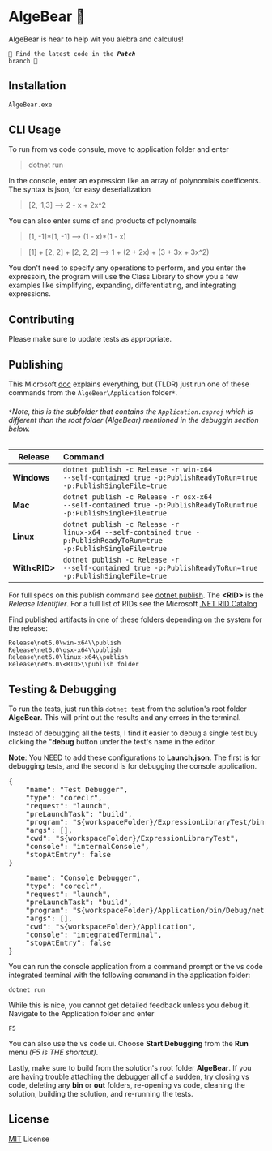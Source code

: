 # AlgeBear 🧸

AlgeBear is hear to help wit you alebra and calculus!

<code>🚨 Find the latest code in the ***Patch*** branch 🚨</code>

## Installation

```bash
AlgeBear.exe
```

## CLI Usage


To run from vs code consule, move to application folder and enter 

> dotnet run

In the console, enter an expression like an array of polynomials coefficents. The syntax is json, for easy deserialization

> [2,-1,3] ⟶ 2 - x + 2x^2

You can also enter sums of and products of polynomails

> [1, -1]\*[1, -1] ⟶ (1 - x)*(1 - x)

> [1] + [2, 2] + [2, 2, 2]  ⟶ 1 + (2 + 2x) + (3 + 3x + 3x^2)

You don't need to specify any operations to perform, and you enter the expressoin, the program will use the Class Library to show you a few examples like simplifying, expanding, differentiating, and integrating expressions.

## Contributing

Please make sure to update tests as appropriate.

## Publishing

This Microsoft [doc](https://learn.microsoft.com/en-us/dotnet/core/deploying/) explains everything, but (TLDR) just run one of these commands from the <code>AlgeBear\Application</code> folder<code>*</code>. 

###### <code>*</code>Note, this is the subfolder that contains the <code>Application.csproj</code> which is different than the root folder (AlgeBear) mentioned in the debuggin section below.


| Release | Command |
|-|:-|
| **Windows** | <code>dotnet publish -c Release -r win-x64 --self-contained true -p:PublishReadyToRun=true -p:PublishSingleFile=true</code> |
| **Mac** | <code>dotnet publish -c Release -r osx-x64 --self-contained true -p:PublishReadyToRun=true -p:PublishSingleFile=true</code> |
| **Linux** | <code>dotnet publish -c Release -r linux-x64 --self-contained true -p:PublishReadyToRun=true -p:PublishSingleFile=true</code> |
**With<RID\>**  | <code>dotnet publish -c Release -r <RID> --self-contained true -p:PublishReadyToRun=true -p:PublishSingleFile=true</code> |

For full specs on this publish command see [dotnet publish](https://learn.microsoft.com/en-us/dotnet/core/tools/dotnet-publish). 
The **\<RID>** is the _Release Identifier_. For a full list of RIDs see the Microsoft [.NET RID Catalog](https://learn.microsoft.com/en-us/dotnet/core/rid-catalog)

<!-- > win-x64 // Windows
> osx-x64 // mac osx: Minimum OS version is macOS 10.12 Sierra
> linux-x64 // Linux: CentOS, Debian, Fedora, Ubuntu, etc. -->

Find published artifacts in one of these folders depending on the system for the release:

    Release\net6.0\win-x64\\publish
    Release\net6.0\osx-x64\\publish
    Release\net6.0\linux-x64\\publish 
    Release\net6.0\<RID>\\publish folder

## Testing & Debugging

To run the tests, just run this <code>dotnet test</code> from the solution's root folder __AlgeBear__. This will print out the results and any errors in the terminal. 

Instead of debugging all the tests, I find it easier to debug a single test buy clicking the "__debug__ button under the test's name in the editor. 

**Note**: You NEED to add these configurations to __Launch.json__. The first is for debugging tests, and the second is for debugging the console application.
<pre>
{
    "name": "Test Debugger",
    "type": "coreclr",
    "request": "launch",
    "preLaunchTask": "build",
    "program": "${workspaceFolder}/ExpressionLibraryTest/bin/Debug/net6.0/ExpressionLibraryTest.dll",
    "args": [],
    "cwd": "${workspaceFolder}/ExpressionLibraryTest",
    "console": "internalConsole",
    "stopAtEntry": false
}
</pre>
<pre>
    "name": "Console Debugger",
    "type": "coreclr",
    "request": "launch",
    "preLaunchTask": "build",
    "program": "${workspaceFolder}/Application/bin/Debug/net6.0/win-x64/Application.dll",
    "args": [],
    "cwd": "${workspaceFolder}/Application",
    "console": "integratedTerminal",
    "stopAtEntry": false
}
</pre>

You can run the console application from a command prompt or the vs code integrated terminal with the following command in the application folder:

    dotnet run
    

While this is nice, you cannot get detailed feedback unless you debug it. Navigate to the Application folder and enter

    F5
    

You can also use the vs code ui. Choose __Start Debugging__ from the __Run__ menu *(F5 is THE shortcut)*.

Lastly, make sure to build from the solution's root folder __AlgeBear__. If you are having trouble attaching the debugger all of a sudden, try closing vs code, deleting any __bin__ or __out__ folders, re-opening vs code, cleaning the solution, building the solution, and re-running the tests.



## License

[MIT](https://choosealicense.com/licenses/mit/) License
